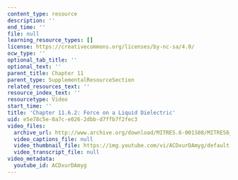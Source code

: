 ```yaml
---
content_type: resource
description: ''
end_time: ''
file: null
learning_resource_types: []
license: https://creativecommons.org/licenses/by-nc-sa/4.0/
ocw_type: ''
optional_tab_title: ''
optional_text: ''
parent_title: Chapter 11
parent_type: SupplementalResourceSection
related_resources_text: ''
resource_index_text: ''
resourcetype: Video
start_time: ''
title: 'Chapter 11.6.2: Force on a Liquid Dielectric'
uid: e5e78c5e-0a7c-e026-2dbb-d7ffb7f2fec3
video_files:
  archive_url: http://www.archive.org/download/MITRES.6-001S08/MITRES6_001S08_11-6-2_300k.mp4
  video_captions_file: null
  video_thumbnail_file: https://img.youtube.com/vi/ACDxurDAmyg/default.jpg
  video_transcript_file: null
video_metadata:
  youtube_id: ACDxurDAmyg
---
```

